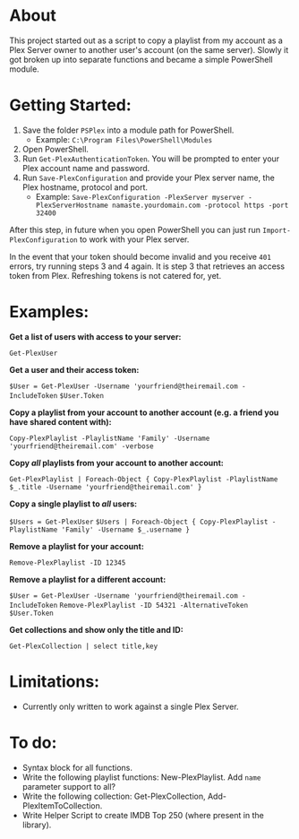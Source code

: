 # About

This project started out as a script to copy a playlist from my account as a Plex Server owner to another user's account (on the same server). Slowly it got broken up into separate functions and became a simple PowerShell module.

# Getting Started:

1. Save the folder `PSPlex` into a module path for PowerShell.
    * Example: `C:\Program Files\PowerShell\Modules`
2. Open PowerShell.
3. Run `Get-PlexAuthenticationToken`. You will be prompted to enter your Plex account name and password.
4. Run `Save-PlexConfiguration` and provide your Plex server name, the Plex hostname, protocol and port.
    * Example: `Save-PlexConfiguration -PlexServer myserver -PlexServerHostname namaste.yourdomain.com -protocol https -port 32400`

After this step, in future when you open PowerShell you can just run `Import-PlexConfiguration` to work with your Plex server.

In the event that your token should become invalid and you receive `401` errors, try running steps 3 and 4 again. It is step 3 that retrieves an access token from Plex. Refreshing tokens is not catered for, yet.

# Examples:

**Get a list of users with access to your server:**

`Get-PlexUser`

**Get a user and their access token:**

`$User = Get-PlexUser -Username 'yourfriend@theiremail.com -IncludeToken`
`$User.Token`

**Copy a playlist from your account to another account (e.g. a friend you have shared content with):**

`Copy-PlexPlaylist -PlaylistName 'Family' -Username 'yourfriend@theiremail.com' -verbose`

**Copy *all* playlists from your account to another account:**

`Get-PlexPlaylist | Foreach-Object { Copy-PlexPlaylist -PlaylistName $_.title -Username 'yourfriend@theiremail.com' }`

**Copy a single playlist to *all* users:**

`$Users = Get-PlexUser`
`$Users | Foreach-Object { Copy-PlexPlaylist -PlaylistName 'Family' -Username $_.username }`

**Remove a playlist for your account:**

`Remove-PlexPlaylist -ID 12345`

**Remove a playlist for a different account:**

`$User = Get-PlexUser -Username 'yourfriend@theiremail.com -IncludeToken`
`Remove-PlexPlaylist -ID 54321 -AlternativeToken $User.Token`

**Get collections and show only the title and ID:**

`Get-PlexCollection | select title,key`

# Limitations:

* Currently only written to work against a single Plex Server.

# To do:

* Syntax block for all functions.
* Write the following playlist functions: New-PlexPlaylist. Add `name` parameter support to all?
* Write the following collection: Get-PlexCollection, Add-PlexItemToCollection.
* Write Helper Script to create IMDB Top 250 (where present in the library).